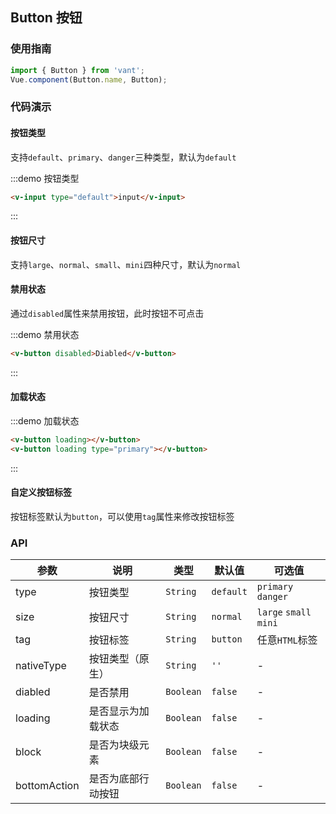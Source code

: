 <style>
.demo-button {
  .van-button {
    user-select: none;

    &--large,
    &--bottom-action {
      margin-bottom: 15px;
    }

    &--small,
    &--normal {
      margin-right: 10px;
    }
  }

  .zan-doc-demo-block {
    padding: 0 15px;
  }

  .zan-doc-demo-block__subtitle {
    padding-left: 0;
  }
}
</style>

## Button 按钮

### 使用指南
``` javascript
import { Button } from 'vant';
Vue.component(Button.name, Button);
```

### 代码演示

#### 按钮类型

支持`default`、`primary`、`danger`三种类型，默认为`default`

:::demo 按钮类型
```html
<v-input type="default">input</v-input>
```
:::

#### 按钮尺寸

支持`large`、`normal`、`small`、`mini`四种尺寸，默认为`normal`


#### 禁用状态

通过`disabled`属性来禁用按钮，此时按钮不可点击

:::demo 禁用状态
```html
<v-button disabled>Diabled</v-button>
```
:::

#### 加载状态

:::demo 加载状态
```html 
<v-button loading></v-button>
<v-button loading type="primary"></v-button>
```
:::

#### 自定义按钮标签

按钮标签默认为`button`，可以使用`tag`属性来修改按钮标签


### API

| 参数       | 说明      | 类型       | 默认值       | 可选值       |
|-----------|-----------|-----------|-------------|-------------|
| type | 按钮类型 | `String`  | `default` | `primary` `danger` |
| size | 按钮尺寸 | `String`  | `normal` | `large` `small` `mini` |
| tag | 按钮标签 | `String`  | `button` | 任意`HTML`标签 |
| nativeType | 按钮类型（原生） | `String`  | `''` | - |
| diabled | 是否禁用 | `Boolean`  |  `false`  | - |
| loading | 是否显示为加载状态 | `Boolean`  |  `false`  | - |
| block | 是否为块级元素 | `Boolean`  |   `false`   | - |
| bottomAction | 是否为底部行动按钮 | `Boolean` | `false` | - |
